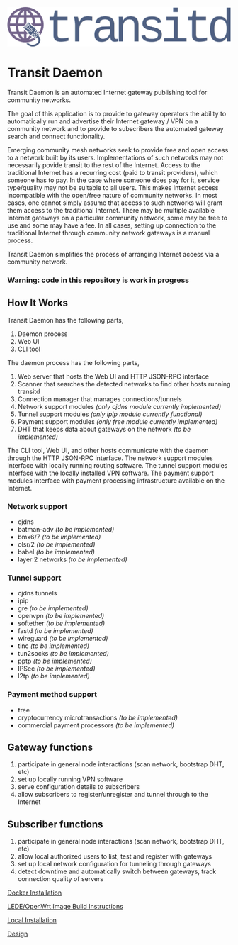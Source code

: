 ![Transit Daemon](src/www/images/logo.transitd.png?raw=true)

# Transit Daemon
Transit Daemon is an automated Internet gateway publishing tool for community networks.

The goal of this application is to provide to gateway operators the ability to automatically run and advertise their Internet gateway / VPN on a community network and to provide to subscribers the automated gateway search and connect functionality.

Emerging community mesh networks seek to provide free and open access to a network built by its users.  Implementations of such networks may not necessarily povide transit to the rest of the Internet.  Access to the traditional Internet has a recurring cost (paid to transit providers), which someone has to pay.  In the case where someone does pay for it, service type/quality may not be suitable to all users.  This makes Internet access incompatible with the open/free nature of community networks.  In most cases, one cannot simply assume that access to such networks will grant them access to the traditional Internet.  There may be multiple available Internet gateways on a particular community network, some may be free to use and some may have a fee.  In all cases, setting up connection to the traditional Internet through community network gateways is a manual process.

Transit Daemon simplifies the process of arranging Internet access via a community network.

### Warning:  code in this repository is work in progress

## How It Works

Transit Daemon has the following parts,

1. Daemon process
2. Web UI
3. CLI tool

The daemon process has the following parts,

1. Web server that hosts the Web UI and HTTP JSON-RPC interface
2. Scanner that searches the detected networks to find other hosts running transitd
3. Connection manager that manages connections/tunnels
3. Network support modules *(only cjdns module currently implemented)*
4. Tunnel support modules *(only ipip module currently functional)*
5. Payment support modules *(only free module currently implemented)*
6. DHT that keeps data about gateways on the network *(to be implemented)*

The CLI tool, Web UI, and other hosts communicate with the daemon through the HTTP JSON-RPC interface.  The network support modules interface with locally running routing software.  The tunnel support modules interface with the locally installed VPN software.  The payment support modules interface with payment processing infrastructure available on the Internet.

### Network support
* cjdns
* batman-adv *(to be implemented)*
* bmx6/7 *(to be implemented)*
* olsr/2 *(to be implemented)*
* babel *(to be implemented)*
* layer 2 networks *(to be implemented)*

### Tunnel support
* cjdns tunnels
* ipip
* gre *(to be implemented)*
* openvpn *(to be implemented)*
* softether *(to be implemented)*
* fastd *(to be implemented)*
* wireguard *(to be implemented)*
* tinc *(to be implemented)*
* tun2socks *(to be implemented)*
* pptp *(to be implemented)*
* IPSec *(to be implemented)*
* l2tp *(to be implemented)*

### Payment method support
* free
* cryptocurrency microtransactions *(to be implemented)*
* commercial payment processors *(to be implemented)*

## Gateway functions
1. participate in general node interactions (scan network, bootstrap DHT, etc)
2. set up locally running VPN software
3. serve configuration details to subscribers
4. allow subscribers to register/unregister and tunnel through to the Internet

## Subscriber functions
1. participate in general node interactions (scan network, bootstrap DHT, etc)
2. allow local authorized users to list, test and register with gateways
3. set up local network configuration for tunneling through gateways
4. detect downtime and automatically switch between gateways, track connection quality of servers

[Docker Installation](docker/README.md)

[LEDE/OpenWrt Image Build Instructions](lede/README.md)

[Local Installation](INSTALL.md)

[Design](docs/README.md)
